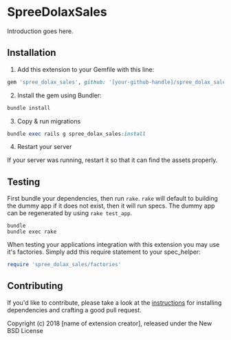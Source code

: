 # SpreeDolaxSales

Introduction goes here.

## Installation

1. Add this extension to your Gemfile with this line:
  ```ruby
  gem 'spree_dolax_sales', github: '[your-github-handle]/spree_dolax_sales'
  ```

2. Install the gem using Bundler:
  ```ruby
  bundle install
  ```

3. Copy & run migrations
  ```ruby
  bundle exec rails g spree_dolax_sales:install
  ```

4. Restart your server

  If your server was running, restart it so that it can find the assets properly.

## Testing

First bundle your dependencies, then run `rake`. `rake` will default to building the dummy app if it does not exist, then it will run specs. The dummy app can be regenerated by using `rake test_app`.

```shell
bundle
bundle exec rake
```

When testing your applications integration with this extension you may use it's factories.
Simply add this require statement to your spec_helper:

```ruby
require 'spree_dolax_sales/factories'
```


## Contributing

If you'd like to contribute, please take a look at the
[instructions](CONTRIBUTING.md) for installing dependencies and crafting a good
pull request.

Copyright (c) 2018 [name of extension creator], released under the New BSD License
